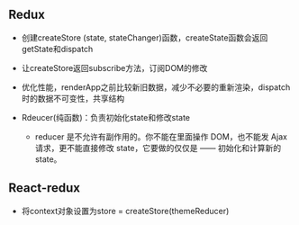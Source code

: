 ## Redux

- 创建createStore (state, stateChanger)函数，createState函数会返回getState和dispatch

- 让createStore返回subscribe方法，订阅DOM的修改

- 优化性能，renderApp之前比较新旧数据，减少不必要的重新渲染，dispatch时的数据不可变性，共享结构

- Rdeucer(纯函数)：负责初始化state和修改state

    - reducer 是不允许有副作用的。你不能在里面操作 DOM，也不能发 Ajax 请求，更不能直接修改 state，它要做的仅仅是 —— 初始化和计算新的 state。



## React-redux

- 将context对象设置为store = createStore(themeReducer)